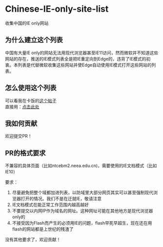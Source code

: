 # Chinese-IE-only-site-list
收集中国的IE only网站

## 为什么建立这个列表
中国有大量IE only的网站无法用现代浏览器甚至IE11访问，然而微软并不知道这些网站的存在，推送的IE模式列表全是把IE重定向到Edge的，违背了IE模式的初衷。本列表是代替微软收集这些网站并使Edge自动使用IE模式打开这些网站的列表。

## 怎么使用这个列表
可以看我在卡饭的[这个帖子](https://bbs.kafan.cn/thread-2164376-1-1.html)  
直接用：[点击此处](https://lychichem.github.io/Chinese-IE-only-site-list/EMIESiteList.xml)

## 我如何贡献
欢迎提交PR！

## PR的格式要求
不兼容的具体页面（比如ntcebm2.neea.edu.cn)，需要使用的IE文档模式（比如IE10）

要求：
1. 尽量避免把整个域都加进列表，以防域里大部分网页其实可以甚至强制现代浏览器打开的情况。我们不是在迁就IE，敬请注意
2. IE文档模式在能正常工作范围内越高越好
3. 不要提交以内网IP作为域名的网址。这种网址可能在其他地方是现代浏览器only的
4. 不接受因为Flash而产生的必须用IE的问题，flash早死早超生，现在还在用flash的网站都是上世纪的残渣了

没有其他要求了，欢迎贡献！
